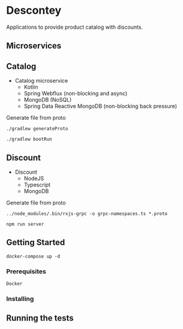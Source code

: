 # Descontey

Applications to provide product catalog with discounts.

## Microservices

## Catalog

- Catalog microservice
    - Kotlin
    - Spring Webflux (non-blocking and async)
    - MongoDB (NoSQL)
    - Spring Data Reactive MongoDB (non-blocking back pressure)

Generate file from proto

```
./gradlew generateProto
```

```
./gradlew bootRun
```

## Discount

- Discount
    - NodeJS
    - Typescript
    - MongoDB


Generate file from proto
```
../node_modules/.bin/rxjs-grpc -o grpc-namespaces.ts *.proto
```

```
npm run server
```

## Getting Started

```
docker-compose up -d
```

### Prerequisites

```
Docker
```

### Installing

## Running the tests